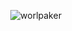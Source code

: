 
 <p align="center"><img align="center"
    src="https://github-readme-stats.vercel.app/api/top-langs/?username=worlpaker&bg_color=0d1117&text_color=ffffff&layout=compact"
    alt="worlpaker" 
    bg_color=#808080/></p>
    

